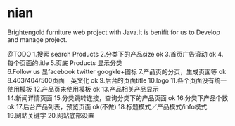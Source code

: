 nian
====

Brightengold furniture web project with Java.It is benifit for us to Develop and manage project.

@TODO
1.搜索 search Products
2.分类下的产品size									ok
3.首页广告滚动										ok
4.每个页面的title
5.页底 Products 显示分类							
6.Follow us 显facebook twitter googkle+图标
7.产品页的分页，生成页面等								ok
8.403/404/500页面　英文化							ok
9.后台的页面title
10.logo
11.各个页面没有统一使用模板
12.产品页未使用模板									ok
13.产品相关产品显示									
14.新闻详情页面
15.分类跳转连接，查询分类下的产品页面							ok
16.分类下产品个数　									ok
17.后台产品列表，预览页面								ok(不做)
18.标题模式／产品模式/info模式								
19.网站关键字
20.网站底部设置


